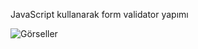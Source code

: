 JavaScript kullanarak form validator yapımı


![Görseller]("https://i.ibb.co/YjMLw1c/formvalidator.png")
